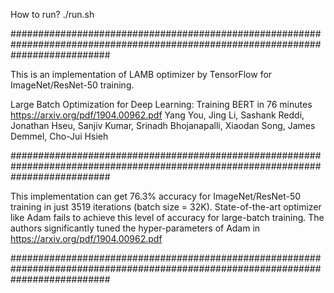 How to run?
./run.sh

##################################################################################################################################

This is an implementation of LAMB optimizer by TensorFlow for ImageNet/ResNet-50 training.

Large Batch Optimization for Deep Learning: Training BERT in 76 minutes
https://arxiv.org/pdf/1904.00962.pdf
Yang You, Jing Li, Sashank Reddi, Jonathan Hseu, Sanjiv Kumar, Srinadh Bhojanapalli, Xiaodan Song, James Demmel, Cho-Jui Hsieh

##################################################################################################################################

This implementation can get 76.3% accuracy for ImageNet/ResNet-50 training in just 3519 iterations (batch size = 32K).
State-of-the-art optimizer like Adam fails to achieve this level of accuracy for large-batch training. The authors significantly
tuned the hyper-parameters of Adam in https://arxiv.org/pdf/1904.00962.pdf

##################################################################################################################################
